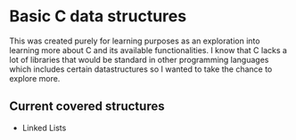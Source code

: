 # Basic C data structures
This was created purely for learning purposes as an exploration into learning more about C and its available functionalities. I know that C lacks a lot of libraries that would be standard in other programming languages which includes certain datastructures so I wanted to take the chance to explore more.

## Current covered structures
- Linked Lists
